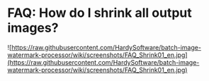 # FAQ: How do I shrink all output images? #
![https://raw.githubusercontent.com/HardySoftware/batch-image-watermark-processor/wiki/screenshots/FAQ_Shrink01_en.jpg](https://raw.githubusercontent.com/HardySoftware/batch-image-watermark-processor/wiki/screenshots/FAQ_Shrink01_en.jpg)